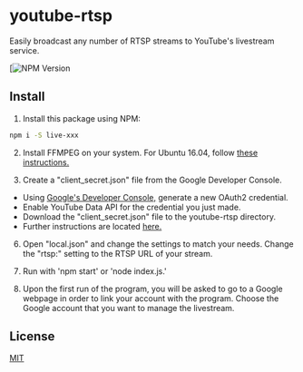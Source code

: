 # youtube-rtsp
Easily broadcast any number of RTSP streams to YouTube's livestream service.

[![NPM Version](https://www.npmjs.com/package/youtube-rtsp)

## Install

1. Install this package using NPM:
```bash
npm i -S live-xxx
```
2. Install FFMPEG on your system. For Ubuntu 16.04, follow [these instructions.](http://ubuntuhandbook.org/index.php/2016/09/install-ffmpeg-3-1-ubuntu-16-04-ppa/)

3. Create a "client_secret.json" file from the Google Developer Console.
  * Using [Google's Developer Console,](https://console.developers.google.com/projectselector/apis/credentials) generate a new OAuth2 credential.
  * Enable YouTube Data API for the credential you just made.
  * Download the "client_secret.json" file to the youtube-rtsp directory.
  * Further instructions are located [here.](https://developers.google.com/youtube/v3/live/registering_an_application)
6. Open "local.json" and change the settings to match your needs. Change the "rtsp:" setting to the RTSP URL of your stream.

8. Run with 'npm start' or 'node index.js.'

7. Upon the first run of the program, you will be asked to go to a Google webpage in order to link your account with the program. Choose the Google account that you want to manage the livestream.

## License

[MIT](http://vjpr.mit-license.org)
